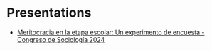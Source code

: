 # Presentations

- [Meritocracia en la etapa escolar: Un experimento de encuesta - Congreso de Sociología 2024](https://educacion-meritocracia.github.io/edumer-ola1/presentations/sociologia2024/sociologia2024.html)


